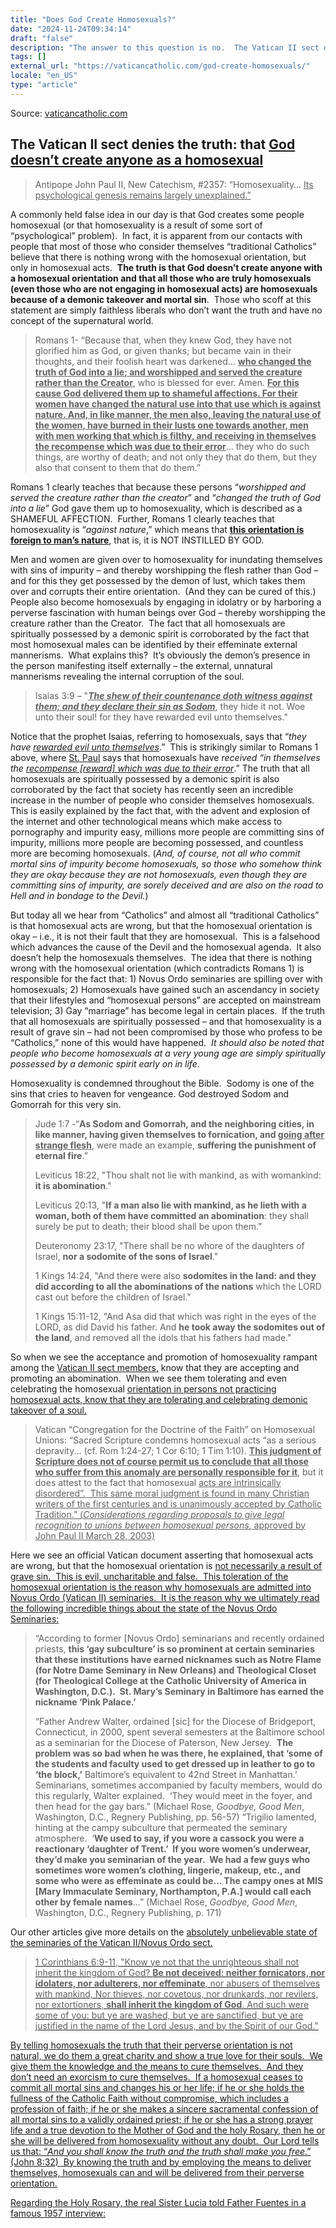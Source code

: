 ```yaml
---
title: "Does God Create Homosexuals?"
date: "2024-11-24T09:34:14"
draft: "false"
description: "The answer to this question is no.  The Vatican II sect denies the truth: that God doesn’t create anyone as a homosexual Antipope John Paul II, New Catechism, #2357: “Homosexuality… Its psychological genesis remains largely [...]"
tags: []
external_url: "https://vaticancatholic.com/god-create-homosexuals/"
locale: "en_US"
type: "article"
---
```


Source: [vaticancatholic.com](https://vaticancatholic.com/god-create-homosexuals/)

<h2>The Vatican II sect denies the truth: that <span style="text-decoration: underline;">God doesn’t create anyone as a homosexual</h2>

<blockquote><spanstyle="font-size: 14pt;">Antipope John Paul II, New Catechism, #2357: “Homosexuality… <span style="text-decoration: underline;">Its psychological genesis remains largely unexplained.”</blockquote>

A commonly held false idea in our day is that God creates some people homosexual (or that homosexuality is a result of some sort of “psychological” problem).  In fact, it is apparent from our contacts with people that most of those who consider themselves “traditional Catholics” believe that there is nothing wrong with the homosexual orientation, but only in homosexual acts.  <strong>The truth is that God doesn’t create anyone with a homosexual orientation and that all those who are truly homosexuals (even those who are not engaging in homosexual acts) are homosexuals because of a demonic takeover and mortal sin</strong>.  Those who scoff at this statement are simply faithless liberals who don’t want the truth and have no concept of the supernatural world.
<blockquote>Romans 1- “Because that, when they knew God, they have not glorified him as God, or given thanks; but became vain in their thoughts, and their foolish heart was darkened... <strong><span style="text-decoration: underline;">who changed the truth of God into a lie; and worshipped and served the creature rather than the Creator</strong>, who is blessed for ever. Amen. <strong><span style="text-decoration: underline;">For this cause God delivered them up to shameful affections. For their women have changed the natural use into that use which is <span style="text-decoration: underline;">against nature. And, in like manner, the men also, leaving the natural use of the women, have burned in their lusts one towards another, men with men working that which is filthy, and receiving in themselves the recompense which was due to their error</strong>... they who do such things, are worthy of death; and not only they that do them, but they also that consent to them that do them.”</blockquote>
Romans 1 clearly teaches that because these persons “<em>worshipped and served the creature rather than the creator</em>” and “<em>changed the truth of God into a lie</em>” God gave them up to homosexuality, which is described as a SHAMEFUL AFFECTION.  Further, Romans 1 clearly teaches that homosexuality is “<em>against nature</em>,” which means that <strong><span style="text-decoration: underline;">this orientation is foreign to man’s nature</strong>, that is, it is NOT INSTILLED BY GOD.

Men and women are given over to homosexuality for inundating themselves with sins of impurity – and thereby worshipping the flesh rather than God – and for this they get possessed by the demon of lust, which takes them over and corrupts their entire orientation.  (And they can be cured of this.)  People also become homosexuals by engaging in idolatry or by harboring a perverse fascination with human beings over God – thereby worshipping the creature rather than the Creator.  The fact that all homosexuals are spiritually possessed by a demonic spirit is corroborated by the fact that most homosexual males can be identified by their effeminate external mannerisms.  What explains this?  It’s obviously the demon’s presence in the person manifesting itself externally – the external, unnatural mannerisms revealing the internal corruption of the soul.
<blockquote>Isaias 3:9 – "<strong><em><span style="text-decoration: underline;">The shew of their countenance doth witness against them; and they declare their sin as Sodom</em></strong>, they hide it not. Woe unto their soul! for they have rewarded evil unto themselves."</blockquote>
Notice that the prophet Isaias, referring to homosexuals, says that “<em>they have <span style="text-decoration: underline;">rewarded evil unto themselves</em>.”  This is strikingly similar to Romans 1 above, where <a href="https://www.mostholyfamilymonastery.com/">St. Paul</a> says that homosexuals have <em>received “in themselves the <span style="text-decoration: underline;">recompense [reward] which was due to their error</em>.” The truth that all homosexuals are spiritually possessed by a demonic spirit is also corroborated by the fact that society has recently seen an incredible increase in the number of people who consider themselves homosexuals.  This is easily explained by the fact that, with the advent and explosion of the internet and other technological means which make access to pornography and impurity easy, millions more people are committing sins of impurity, millions more people are becoming possessed, and countless more are becoming homosexuals. (<em>And, of course, not all who commit mortal sins of impurity become homosexuals, so those who somehow think they are okay because they are not homosexuals, even though they are committing sins of impurity, are sorely deceived and are also on the road to Hell and in bondage to the Devil.</em>)

But today all we hear from “Catholics” and almost all “traditional Catholics” is that homosexual acts are wrong, but that the homosexual orientation is okay – i.e., it is not their fault that they are homosexual.  This is a falsehood which advances the cause of the Devil and the homosexual agenda.  It also doesn’t help the homosexuals themselves.  The idea that there is nothing wrong with the homosexual orientation (which contradicts Romans 1) is responsible for the fact that: 1) Novus Ordo seminaries are spilling over with homosexuals; 2) Homosexuals have gained such an ascendancy in society that their lifestyles and “homosexual persons” are accepted on mainstream television; 3) Gay “marriage” has become legal in certain places.  If the truth that all homosexuals are spiritually possessed – and that homosexuality is a result of grave sin – had not been compromised by those who profess to be “Catholics,” none of this would have happened.  <em>It should also be noted that people who become homosexuals at a very young age are simply spiritually possessed by a demonic spirit early on in life</em>.

Homosexuality is condemned throughout the Bible.  Sodomy is one of the sins that cries to heaven for vengeance. God destroyed Sodom and Gomorrah for this very sin.
<blockquote>Jude 1:7 -“<strong>As Sodom and Gomorrah, and the neighboring cities, in like manner, having given themselves to fornication, and <span style="text-decoration: underline;">going after strange flesh</strong>, were made an example, <strong>suffering the punishment of eternal fire</strong>.”

Leviticus 18:22, "Thou shalt not lie with mankind, as with womankind: <strong>it is abomination</strong>."

Leviticus 20:13, "<strong>If a man also lie with mankind, as he lieth with a woman, both of them have committed an abomination</strong>: they shall surely be put to death; their blood shall be upon them."

Deuteronomy 23:17, "There shall be no whore of the daughters of Israel, <strong>nor</strong><strong> a sodomite of the sons of Israel</strong>."

1 Kings 14:24, "And there were also <strong>sodomites in the land: and they did according to all the abominations of the nations</strong> which the LORD cast out before the children of Israel."

1 Kings 15:11-12, "And Asa did that which was right in the eyes of the LORD, as did David his father. And <strong>he took away the sodomites out of the land</strong>, and removed all the idols that his fathers had made."</blockquote>

So when we see the acceptance and promotion of homosexuality rampant among the <a title="Vatican II “Catholic” Church Exposed" href="https://vaticancatholic.com/vatican-ii-exposed/">Vatican II sect members,</a> know that they are accepting and promoting an abomination.  When we see them tolerating and even celebrating the homosexual <span style="text-decoration: underline;">orientation in persons not practicing homosexual acts, know that they are tolerating and celebrating demonic takeover of a soul.</span>

<blockquote>Vatican “Congregation for the Doctrine of the Faith” on Homosexual Unions: “Sacred Scripture condemns homosexual acts “as a serious depravity... (cf. Rom 1:24-27; 1 Cor 6:10; 1 Tim 1:10). <strong><span style="text-decoration: underline;">This judgment of Scripture does not of course permit us to conclude that all those who suffer from this anomaly are personally responsible for it</strong>, but it does attest to the fact that homosexual <span style="text-decoration: underline;">acts are intrinsically disordered”.  This same moral judgment is found in many Christian writers of the first centuries and is unanimously accepted by Catholic Tradition.” (<em>Considerations regarding proposals to give legal recognition to unions between homosexual persons</em>, approved by John Paul II March 28, 2003)</blockquote>

Here we see an official Vatican document asserting that homosexual acts are wrong, but that the homosexual orientation is <span style="text-decoration: underline;">not necessarily a result of grave sin.  This is evil, uncharitable and false.  This toleration of the homosexual orientation is the reason why homosexuals are admitted into Novus Ordo (Vatican II) seminaries.  It is the reason why we ultimately read the following incredible things about the state of the Novus Ordo Seminaries:

<blockquote>“According to former [Novus Ordo] seminarians and recently ordained priests, <strong>this ‘gay subculture’ is so prominent at certain seminaries that these institutions have earned nicknames such as Notre Flame (for Notre Dame Seminary in New Orleans) and Theological Closet (for Theological College at the Catholic University of America in Washington, D.C.).  St. Mary’s Seminary in Baltimore has earned the nickname ‘Pink Palace.’</strong>

“Father Andrew Walter, ordained [sic] for the Diocese of Bridgeport, Connecticut, in 2000, spent several semesters at the Baltimore school as a seminarian for the Diocese of Paterson, New Jersey.  <strong>The problem was so bad when he was there, he explained, that ‘some of the students and faculty used to get dressed up in leather to go to ‘the block,’</strong> Baltimore’s equivalent to 42nd Street in Manhattan.’  Seminarians, sometimes accompanied by faculty members, would do this regularly, Walter explained.  ‘They would meet in the foyer, and then head for the gay bars.” (Michael Rose, <em>Goodbye, Good Men</em>, Washington, D.C., Regnery Publishing, pp. 56-57)
“Trigilio lamented, hinting at the campy subculture that permeated the seminary atmosphere.  ‘<strong>We used to say, if you wore a cassock you were a reactionary ‘daughter of Trent.’  If you wore women’s underwear, they’d make you seminarian of the year.  We had a few guys who sometimes wore women’s clothing, lingerie, makeup, etc., and some who were as effeminate as could be… The campy ones at MIS [Mary Immaculate Seminary, Northampton, P.A.] would call each other by female names</strong>…” (Michael Rose, <em>Goodbye, Good Men</em>, Washington, D.C., Regnery Publishing, p. 171)</blockquote>
Our other articles give more details on the <span style="text-decoration: underline;">absolutely unbelievable state of the seminaries of the Vatican II/Novus Ordo sect.
<blockquote>1 Corinthians 6:9-11, "Know ye not that the unrighteous shall not inherit the kingdom of God? <strong>Be not deceived: neither fornicators, nor idolaters, nor adulterers, nor effeminate</strong>, nor abusers of themselves with mankind, Nor thieves, nor covetous, nor drunkards, nor revilers, nor extortioners, <strong>shall inherit the kingdom of God</strong>. And such were some of you: but ye are washed, but ye are sanctified, but ye are justified in the name of the Lord Jesus, and by the Spirit of our God."</blockquote>
By telling homosexuals the truth that their perverse orientation is not natural, we do them a great charity and show a true love for their souls.  We give them the knowledge and the means to cure themselves.  And they don’t need an exorcism to cure themselves.  If a homosexual ceases to commit all mortal sins and changes his or her life; if he or she holds the fullness of the Catholic Faith without compromise, which includes a profession of faith; if he or she makes a sincere sacramental confession of all mortal sins to a validly ordained priest; if he or she has a strong prayer life and a true devotion to the Mother of God and the holy Rosary, then he or she will be delivered from homosexuality without any doubt.  Our Lord tells us that: “<em>And you shall know the truth and the truth shall make you free</em>.” (John 8:32)  By knowing the truth and by employing the means to deliver themselves, homosexuals can and will be delivered from their perverse orientation.

Regarding the Holy Rosary, the real Sister Lucia told Father Fuentes in a famous 1957 interview:
